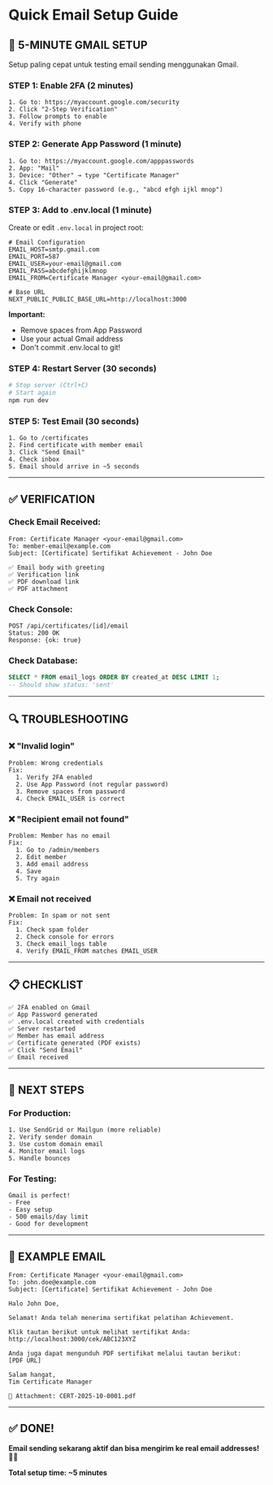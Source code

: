 # Quick Email Setup Guide

## 🚀 **5-MINUTE GMAIL SETUP**

Setup paling cepat untuk testing email sending menggunakan Gmail.

### **STEP 1: Enable 2FA (2 minutes)**

```
1. Go to: https://myaccount.google.com/security
2. Click "2-Step Verification"
3. Follow prompts to enable
4. Verify with phone
```

### **STEP 2: Generate App Password (1 minute)**

```
1. Go to: https://myaccount.google.com/apppasswords
2. App: "Mail"
3. Device: "Other" → type "Certificate Manager"
4. Click "Generate"
5. Copy 16-character password (e.g., "abcd efgh ijkl mnop")
```

### **STEP 3: Add to .env.local (1 minute)**

Create or edit `.env.local` in project root:

```env
# Email Configuration
EMAIL_HOST=smtp.gmail.com
EMAIL_PORT=587
EMAIL_USER=your-email@gmail.com
EMAIL_PASS=abcdefghijklmnop
EMAIL_FROM=Certificate Manager <your-email@gmail.com>

# Base URL
NEXT_PUBLIC_PUBLIC_BASE_URL=http://localhost:3000
```

**Important:**
- Remove spaces from App Password
- Use your actual Gmail address
- Don't commit .env.local to git!

### **STEP 4: Restart Server (30 seconds)**

```bash
# Stop server (Ctrl+C)
# Start again
npm run dev
```

### **STEP 5: Test Email (30 seconds)**

```
1. Go to /certificates
2. Find certificate with member email
3. Click "Send Email"
4. Check inbox
5. Email should arrive in ~5 seconds
```

---

## ✅ **VERIFICATION**

### **Check Email Received:**

```
From: Certificate Manager <your-email@gmail.com>
To: member-email@example.com
Subject: [Certificate] Sertifikat Achievement - John Doe

✅ Email body with greeting
✅ Verification link
✅ PDF download link
✅ PDF attachment
```

### **Check Console:**

```
POST /api/certificates/[id]/email
Status: 200 OK
Response: {ok: true}
```

### **Check Database:**

```sql
SELECT * FROM email_logs ORDER BY created_at DESC LIMIT 1;
-- Should show status: 'sent'
```

---

## 🔍 **TROUBLESHOOTING**

### **❌ "Invalid login"**

```
Problem: Wrong credentials
Fix:
  1. Verify 2FA enabled
  2. Use App Password (not regular password)
  3. Remove spaces from password
  4. Check EMAIL_USER is correct
```

### **❌ "Recipient email not found"**

```
Problem: Member has no email
Fix:
  1. Go to /admin/members
  2. Edit member
  3. Add email address
  4. Save
  5. Try again
```

### **❌ Email not received**

```
Problem: In spam or not sent
Fix:
  1. Check spam folder
  2. Check console for errors
  3. Check email_logs table
  4. Verify EMAIL_FROM matches EMAIL_USER
```

---

## 📋 **CHECKLIST**

```
✅ 2FA enabled on Gmail
✅ App Password generated
✅ .env.local created with credentials
✅ Server restarted
✅ Member has email address
✅ Certificate generated (PDF exists)
✅ Click "Send Email"
✅ Email received
```

---

## 🎯 **NEXT STEPS**

### **For Production:**

```
1. Use SendGrid or Mailgun (more reliable)
2. Verify sender domain
3. Use custom domain email
4. Monitor email logs
5. Handle bounces
```

### **For Testing:**

```
Gmail is perfect!
- Free
- Easy setup
- 500 emails/day limit
- Good for development
```

---

## 📧 **EXAMPLE EMAIL**

```
From: Certificate Manager <your-email@gmail.com>
To: john.doe@example.com
Subject: [Certificate] Sertifikat Achievement - John Doe

Halo John Doe,

Selamat! Anda telah menerima sertifikat pelatihan Achievement.

Klik tautan berikut untuk melihat sertifikat Anda:
http://localhost:3000/cek/ABC123XYZ

Anda juga dapat mengunduh PDF sertifikat melalui tautan berikut:
[PDF URL]

Salam hangat,
Tim Certificate Manager

📎 Attachment: CERT-2025-10-0001.pdf
```

---

## ✅ **DONE!**

**Email sending sekarang aktif dan bisa mengirim ke real email addresses!** 📧✅

**Total setup time: ~5 minutes**
